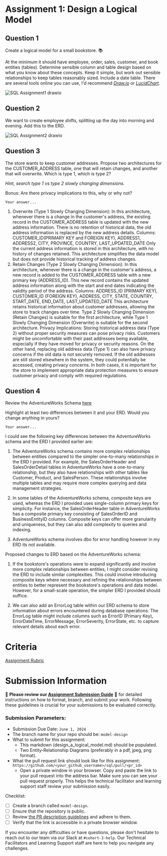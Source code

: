 # Assignment 1: Design a Logical Model

## Question 1
Create a logical model for a small bookstore. 📚

At the minimum it should have employee, order, sales, customer, and book entities (tables). Determine sensible column and table design based on what you know about these concepts. Keep it simple, but work out sensible relationships to keep tables reasonably sized. Include a date table. There are several tools online you can use, I'd recommend [_Draw.io_](https://www.drawio.com/) or [_LucidChart_](https://www.lucidchart.com/pages/).

![SQL Assignment1 drawio](https://github.com/krishnakishore163/sql/assets/166779922/2e7f1918-b7f4-43cb-be4e-55a585dc33f6)



## Question 2
We want to create employee shifts, splitting up the day into morning and evening. Add this to the ERD.

![SQL Assignment2 drawio](https://github.com/krishnakishore163/sql/assets/166779922/d70dc778-de0b-4a25-a6a1-6f3d1695eaa6)


## Question 3
The store wants to keep customer addresses. Propose two architectures for the CUSTOMER_ADDRESS table, one that will retain changes, and another that will overwrite. Which is type 1, which is type 2?

_Hint, search type 1 vs type 2 slowly changing dimensions._

Bonus: Are there privacy implications to this, why or why not?
```
Your answer...
```
1. Overwrite (Type 1 Slowly Changing Dimension):
In this architecture, whenever there is a change in the customer's address, the existing record in the CUSTOMER_ADDRESS table is updated with the new address information. There is no retention of historical data, the old address information is replaced by the new address details.
Columns: CUSTOMER_ID(PRIMARY KEY and FOREIGN KEY), ADDRESS1, ADDRESS2, CITY, PROVINCE, COUNTRY, LAST_UPDATED_DATE
Only the current address information is stored in this architecture, with no history of changes retained.
This architecture simplifies the data model but does not provide historical tracking of address changes.
2. Retain Changes (Type 2 Slowly Changing Dimension):
In this architecture, whenever there is a change in the customer's address, a new record is added to the CUSTOMER_ADDRESS table with a new primary key (ADDRESS_ID). This new record contains the updated address information along with the start and end dates indicating the validity period of the address.
Columns: ADDRESS_ID (PRIMARY KEY), CUSTOMER_ID (FOREIGN KEY), ADDRESS, CITY, STATE, COUNTRY, START_DATE, END_DATE, LAST_UPDATED_DATE
This architecture retains historical information about customer addresses, allowing the store to track changes over time.
Type 2 Slowly Changing Dimension (Retain Changes) is suitable for the first architecture, while Type 1 Slowly Changing Dimension (Overwrite) is suitable for the second architecture.
Privacy Implications:
Storing historical address data (Type 2) without proper security measures can pose privacy risks. Customers might be uncomfortable with their past addresses being available, especially if they have moved for privacy or security reasons. On the other hand, replacing old address data (Type 1) can also have privacy concerns if the old data is not securely removed. If the old addresses are still stored elsewhere in the system, they could potentially be accessed, creating privacy concerns.
In both cases, it is important for the store to implement appropriate data protection measures to ensure customer privacy and comply with required regulations.


## Question 4
Review the AdventureWorks Schema [here](https://i.stack.imgur.com/LMu4W.gif)

Highlight at least two differences between it and your ERD. Would you change anything in yours?
```
Your answer...
```
I could see the following key differences between the AdventureWorks schema and the ERD I provided earlier are:

1. The AdventureWorks schema contains more complex relationships between entities compared to the simpler one-to-many relationships in the ERD I provided. For example, the SalesOrderHeader and SalesOrderDetail tables in AdventureWorks have a one-to-many relationship, but they also have relationships with other tables like Customer, Product, and SalesPerson. These relationships involve multiple tables and may require more complex querying and data management strategies.

2. In some tables of the AdventureWorks schema, composite keys are used, whereas the ERD I provided uses single-column primary keys for simplicity. For instance, the SalesOrderHeader table in AdventureWorks has a composite primary key consisting of SalesOrderID and BusinessEntityID columns. Composite keys can offer more granularity and uniqueness, but they can also add complexity to queries and indexing.

3. AdventureWorks schema involves dbo for error handling however in my ERD its not available. 

Proposed changes to ERD based on the AdventureWorks schema:
   1. If the bookstore's operations were to expand significantly and involve more complex relationships between entities, I might consider revising the ERD to include similar complexities. This could involve introducing composite keys where necessary and refining the relationships between entities to better represent the bookstore's operations and data model. However, for a small-scale operation, the simpler ERD I provided should suffice.
   
   2. We can also add an ErrorLog table within our ERD schema to store information about errors encountered during database operations. The ErrorLog table might include columns such as ErrorID (Primary Key), ErrorDateTime, ErrorMessage, ErrorSeverity, ErrorState, etc. to capture relevant details about each error.


# Criteria

[Assignment Rubric](./assignment_rubric.md)

# Submission Information

🚨 **Please review our [Assignment Submission Guide](https://github.com/UofT-DSI/onboarding/blob/main/onboarding_documents/submissions.md)** 🚨 for detailed instructions on how to format, branch, and submit your work. Following these guidelines is crucial for your submissions to be evaluated correctly.

### Submission Parameters:
* Submission Due Date: `June 1, 2024`
* The branch name for your repo should be: `model-design`
* What to submit for this assignment:
    * This markdown (design_a_logical_model.md) should be populated.
    * Two Entity-Relationship Diagrams (preferably in a pdf, jpeg, png format).
* What the pull request link should look like for this assignment: `https://github.com/<your_github_username>/sql/pull/<pr_id>`
    * Open a private window in your browser. Copy and paste the link to your pull request into the address bar. Make sure you can see your pull request properly. This helps the technical facilitator and learning support staff review your submission easily.

Checklist:
- [ ] Create a branch called `model-design`.
- [ ] Ensure that the repository is public.
- [ ] Review [the PR description guidelines](https://github.com/UofT-DSI/onboarding/blob/main/onboarding_documents/submissions.md#guidelines-for-pull-request-descriptions) and adhere to them.
- [ ] Verify that the link is accessible in a private browser window.

If you encounter any difficulties or have questions, please don't hesitate to reach out to our team via our Slack at `#cohort-3-help`. Our Technical Facilitators and Learning Support staff are here to help you navigate any challenges.
